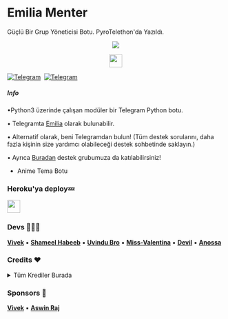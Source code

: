 # Emilia Menter

Güçlü Bir Grup Yöneticisi Botu. PyroTelethon'da Yazıldı.

<p align="center">
  <img src="https://camo.githubusercontent.com/7de3d813162a7a7351e1fd7e969ca928b799b02489c4c95c908883fbc765dbf9/68747470733a2f2f74656c656772612e70682f66696c652f3361326435663430613066333933326335323761352e6a7067">
</p>

<p align="center">
  <a href="https://python.org">
     <img height="30px" src="http://forthebadge.com/images/badges/made-with-python.svg">
  </a>

[![Telegram](https://img.shields.io/badge/Channel-003245?style=flat&labelColor=224242&logoColor=white&for-the-badge&logo=telegram)](https://t.me/AnossaBots)&nbsp; [![Telegram](https://img.shields.io/badge/Support-003245?style=flat&labelColor=224242&logoColor=white&for-the-badge&logo=telegram)](https://t.me/AnossaninGrubu)&nbsp;

##### Info

•Python3 üzerinde çalışan modüler bir Telegram Python botu.

• Telegramta [Emilia](https://t.me/MyEmiliaBot) olarak bulunabilir.

• Alternatif olarak, beni Telegramdan bulun! (Tüm destek sorularını, daha fazla kişinin size yardımcı olabileceği destek sohbetinde saklayın.)

• Ayrıca [Buradan](https://t.me/AnossaninGrubu) destek grubumuza da katılabilirsiniz!

- Anime Tema Botu
### Heroku'ya deploy💤

<p align="left">
  <a href="https://dashboard.heroku.com/new?template=https://github.com/AnossaTG/emiliamenter">
     <img height="30px" src="https://img.shields.io/badge/Deploy%20To%20Heroku-blueviolet?style=for-the-badge&logo=heroku">
  </a>

### Devs 👨🏻‍💻

**[Vivek](https://github.com/Vivek-TP)** ▪ **[Shameel Habeeb](https://github.com/shamilhabeebnelli)** ▪ **[Uvindu Bro](https://github.com/UvinduBro)** ▪ **[Miss-Valentina](https://github.com/Miss-Valentina)** ▪ **[Devil](https://github.com/lucifeermorningstar)** ▪ **[Anossa](https://github.com/AnossaTG)**

### Credits ❤
<details><summary>Tüm Krediler Burada</summary>
<p>

**[Vivek](https://github.com/VIVEK-TP)** ▪ **[Aswin Raj](https://github.com/ASWIN-RAJ-TG)** ▪ **[Uvindu Bro](https://github.com/UvinduBro)** ▪ **[Devil](https://github.com/lucifeermorningstar)** ▪ **[Miss-Valentina](https://github.com/Miss-Valentina)** ▪ **[MashaRobot](https://github.com/Mr-Dark-Prince/MashaRoBot)** ▪ **[SaitamaRobot](https://github.com/AnimeKaizoku/SaitamaRobot)** ▪ **[WilliamButcherBot](https://github.com/thehamkercat/WilliamButcherBot)**

</details>

### Sponsors 🎸

**[Vivek](https://github.com/VIVEK-TP)** ▪ **[Aswin Raj](https://github.com/AsWIN-RAJ-TG)**
